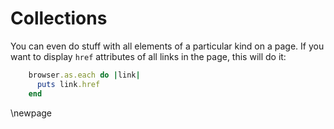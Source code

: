 # Collections

You can even do stuff with all elements of a particular kind on a page. If you want to display `href` attributes of all links in the page, this will do it:

```ruby
    browser.as.each do |link|
      puts link.href
    end
```

\newpage

